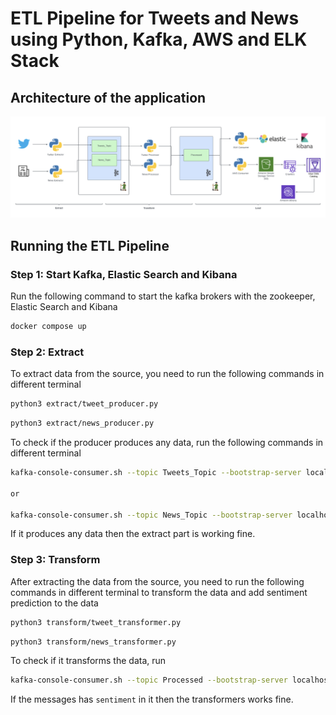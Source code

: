# ETL Pipeline for Tweets and News using Python, Kafka, AWS and ELK Stack

## Architecture of the application

![arch](assets/architecture.png)

## Running the ETL Pipeline

### Step 1: Start Kafka, Elastic Search and Kibana

Run the following command to start the kafka brokers with the zookeeper, Elastic Search and Kibana

```sh
docker compose up
```

### Step 2: Extract

To extract data from the source, you need to run the following commands in different terminal

```sh
python3 extract/tweet_producer.py
```

```sh
python3 extract/news_producer.py
```

To check if the producer produces any data, run the following commands in different terminal

```sh
kafka-console-consumer.sh --topic Tweets_Topic --bootstrap-server localhost:9092 --from-beginning

or

kafka-console-consumer.sh --topic News_Topic --bootstrap-server localhost:9092 -from-beginning
```

If it produces any data then the extract part is working fine.

### Step 3: Transform

After extracting the data from the source, you need to run the following commands in different terminal to transform the data and add sentiment prediction to the data

```sh
python3 transform/tweet_transformer.py
```

```sh
python3 transform/news_transformer.py
```

To check if it transforms the data, run

```sh
kafka-console-consumer.sh --topic Processed --bootstrap-server localhost:9092 --from-beginning
```

If the messages has `sentiment` in it then the transformers works fine.
